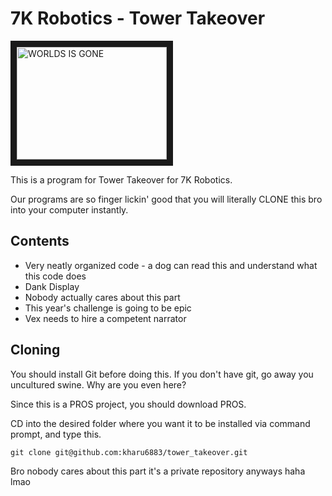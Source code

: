# 7K Robotics - Tower Takeover

<a href="http://www.youtube.com/watch?feature=player_embedded&v=o9n9McM3MPk
" target="_blank"><img src="http://img.youtube.com/vi/o9n9McM3MPk/0.jpg" 
alt="WORLDS IS GONE" width="240" height="180" border="10" /></a>

This is a program for Tower Takeover for 7K Robotics.

Our programs are so finger lickin' good that you will literally CLONE this bro into your computer instantly.

## Contents
- Very neatly organized code - a dog can read this and understand what this code does
- Dank Display
- Nobody actually cares about this part
- This year's challenge is going to be epic
- Vex needs to hire a competent narrator

## Cloning
You should install Git before doing this. If you don't have git, go away you uncultured swine. Why are you even here?

Since this is a PROS project, you should download PROS.

CD into the desired folder where you want it to be installed via command prompt, and type this.
```
git clone git@github.com:kharu6883/tower_takeover.git
```

Bro nobody cares about this part it's a private repository anyways haha lmao

